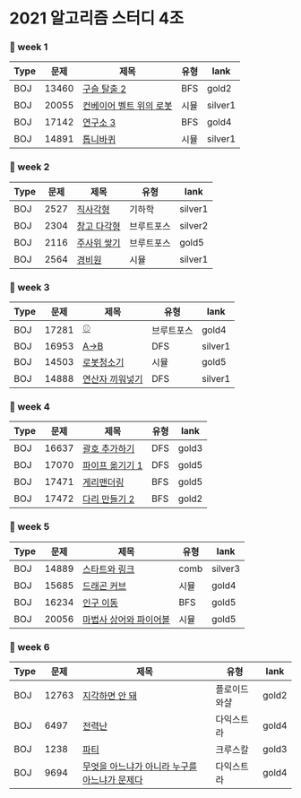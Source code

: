 # 2021 알고리즘 스터디 4조

### 🚩 week 1
| Type | 문제 | 제목 | 유형 | lank |
| -- |--| -- |--|--|
| BOJ | 13460 | [구슬 탈출 2](https://www.acmicpc.net/problem/13460) | BFS | gold2 |
| BOJ | 20055 | [컨베이어 벨트 위의 로봇](https://www.acmicpc.net/problem/20055) | 시뮬 | silver1 |
| BOJ | 17142 | [연구소 3](https://www.acmicpc.net/problem/17142) | BFS | gold4 |
| BOJ | 14891 | [톱니바퀴](https://www.acmicpc.net/problem/14891) | 시뮬| silver1 |



### 🚩 week 2
| Type | 문제 | 제목 | 유형 | lank |
| -- |--| -- |--|--|
| BOJ | 2527 | [직사각형](https://www.acmicpc.net/problem/2527) | 기하학 | silver1 |
| BOJ | 2304 | [창고 다각형](https://www.acmicpc.net/problem/2304) | 브루트포스| silver2 |
| BOJ | 2116 | [주사위 쌓기](https://www.acmicpc.net/problem/2116) | 브루트포스 | gold5 |
| BOJ | 2564 | [경비원](https://www.acmicpc.net/problem/2564) | 시뮬| silver1 |




### 🚩 week 3
| Type | 문제 | 제목 | 유형 | lank |
| -- |--| -- |--|--|
| BOJ | 17281 | [⚾](https://www.acmicpc.net/problem/17281) | 브루트포스| gold4 |
| BOJ | 16953 | [A->B](https://www.acmicpc.net/problem/16953) | DFS | silver1 |
| BOJ | 14503 | [로봇청소기](https://www.acmicpc.net/problem/14503) | 시뮬 | gold5 |
| BOJ | 14888 | [연산자 끼워넣기](https://www.acmicpc.net/problem/14888) | DFS | silver1 |



### 🚩  week 4
| Type | 문제 | 제목 | 유형 | lank |
| -- |--| -- |--|--|
| BOJ | 16637 | [괄호 추가하기](https://www.acmicpc.net/problem/16637) | DFS| gold3 |
| BOJ | 17070 | [파이프 옮기기 1](https://www.acmicpc.net/problem/17070) | DFS | gold5 |
| BOJ | 17471 | [게리맨더링](https://www.acmicpc.net/problem/17471) | BFS| gold5 |
| BOJ | 17472 | [다리 만들기 2](https://www.acmicpc.net/problem/17472) | BFS| gold2 |


### 🚩  week 5
| Type | 문제 | 제목 | 유형 | lank |
| -- |--| -- |--|--|
| BOJ | 14889 | [스타트와 링크](https://www.acmicpc.net/problem/14889) | comb | silver3 |
| BOJ | 15685 | [드래곤 커브](https://www.acmicpc.net/problem/15685) | 시뮬| gold4 |
| BOJ | 16234 | [인구 이동](https://www.acmicpc.net/problem/16234) | BFS| gold5 |
| BOJ | 20056 | [마법사 상어와 파이어볼](https://www.acmicpc.net/problem/20056) | 시뮬| gold5 |


### 🚩 week 6
| Type | 문제 | 제목 | 유형 | lank |
| -- |--| -- |--|--|
| BOJ | 12763 | [지각하면 안 돼](https://www.acmicpc.net/problem/12763) | 플로이드 와샬 | gold2 |
| BOJ | 6497 | [전력난](https://www.acmicpc.net/problem/6497) | 다익스트라 | gold4 |
| BOJ | 1238 | [파티](https://www.acmicpc.net/problem/1238) |크루스칼 | gold3 |
| BOJ | 9694 | [무엇을 아느냐가 아니라 누구를 아느냐가 문제다](https://www.acmicpc.net/problem/9694) | 다익스트라| gold4 |

